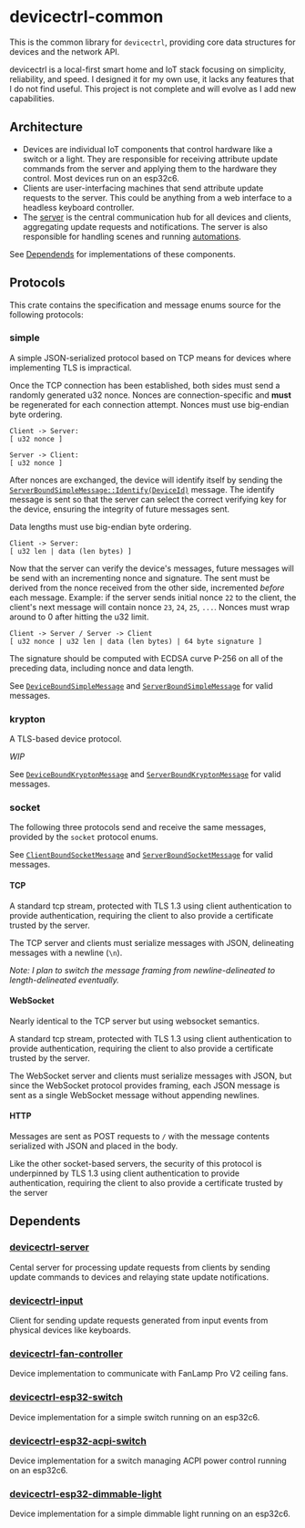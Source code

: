 # devicectrl-common

This is the common library for `devicectrl`, providing core data structures for devices and the network API.

devicectrl is a local-first smart home and IoT stack focusing on simplicity, reliability, and speed. I designed it for my own use, it lacks any features that I do not find useful. This project is not complete and will evolve as I add new capabilities.

## Architecture

-   Devices are individual IoT components that control hardware like a switch or a light. They are responsible for receiving attribute update commands from the server and applying them to the hardware they control. Most devices run on an esp32c6.
-   Clients are user-interfacing machines that send attribute update requests to the server. This could be anything from a web interface to a headless keyboard controller.
-   The [server](https://github.com/MatthewCash/devicectrl-server) is the central communication hub for all devices and clients, aggregating update requests and notifications. The server is also responsible for handling scenes and running [automations](https://github.com/MatthewCash/devicectrl-server#Automations).

See [Dependends](#dependents) for implementations of these components.

## Protocols

This crate contains the specification and message enums source for the following protocols:

### simple

A simple JSON-serialized protocol based on TCP means for devices where implementing TLS is impractical.

Once the TCP connection has been established, both sides must send a randomly generated u32 nonce. Nonces are connection-specific and **must** be regenerated for each connection attempt. Nonces must use big-endian byte ordering.

```
Client -> Server:
[ u32 nonce ]

Server -> Client:
[ u32 nonce ]
```

After nonces are exchanged, the device will identify itself by sending the [`ServerBoundSimpleMessage::Identify(DeviceId)`](src/protocol/simple.rs) message. The identify message is sent so that the server can select the correct verifying key for the device, ensuring the integrity of future messages sent.

Data lengths must use big-endian byte ordering.

```
Client -> Server:
[ u32 len | data (len bytes) ]
```

Now that the server can verify the device's messages, future messages will be send with an incrementing nonce and signature. The sent must be derived from the nonce received from the other side, incremented _before_ each message. Example: if the server sends initial nonce `22` to the client, the client's next message will contain nonce `23`, `24`, `25`, `...`. Nonces must wrap around to 0 after hitting the u32 limit.

```
Client -> Server / Server -> Client
[ u32 nonce | u32 len | data (len bytes) | 64 byte signature ]
```

The signature should be computed with ECDSA curve P-256 on all of the preceding data, including nonce and data length.

See [`DeviceBoundSimpleMessage`](src/protocol/simple.rs) and [`ServerBoundSimpleMessage`](src/protocol/simple.rs) for valid messages.

### krypton

A TLS-based device protocol.

_WIP_

See [`DeviceBoundKryptonMessage`](src/protocol/krypton.rs) and [`ServerBoundKryptonMessage`](src/protocol/krypton.rs) for valid messages.

### socket

The following three protocols send and receive the same messages, provided by the `socket` protocol enums.

See [`ClientBoundSocketMessage`](src/protocol/socket.rs) and [`ServerBoundSocketMessage`](src/protocol/socket.rs) for valid messages.

#### TCP

A standard tcp stream, protected with TLS 1.3 using client authentication to provide authentication, requiring the client to also provide a certificate trusted by the server.

The TCP server and clients must serialize messages with JSON, delineating messages with a newline (`\n`).

_Note: I plan to switch the message framing from newline-delineated to length-delineated eventually._

#### WebSocket

Nearly identical to the TCP server but using websocket semantics.

A standard tcp stream, protected with TLS 1.3 using client authentication to provide authentication, requiring the client to also provide a certificate trusted by the server.

The WebSocket server and clients must serialize messages with JSON, but since the WebSocket protocol provides framing, each JSON message is sent as a single WebSocket message without appending newlines.

#### HTTP

Messages are sent as POST requests to `/` with the message contents serialized with JSON and placed in the body.

Like the other socket-based servers, the security of this protocol is underpinned by TLS 1.3 using client authentication to provide authentication, requiring the client to also provide a certificate trusted by the server

## Dependents

### [devicectrl-server](https://github.com/MatthewCash/devicectrl-server)

Cental server for processing update requests from clients by sending update commands to devices and relaying state update notifications.

### [devicectrl-input](https://github.com/MatthewCash/devicectrl-input)

Client for sending update requests generated from input events from physical devices like keyboards.

### [devicectrl-fan-controller](https://github.com/MatthewCash/devicectrl-fan-controller)

Device implementation to communicate with FanLamp Pro V2 ceiling fans.

### [devicectrl-esp32-switch](https://github.com/MatthewCash/devicectrl-esp32-switch)

Device implementation for a simple switch running on an esp32c6.

### [devicectrl-esp32-acpi-switch](https://github.com/MatthewCash/devicectrl-esp32-acpi-switch)

Device implementation for a switch managing ACPI power control running on an esp32c6.

### [devicectrl-esp32-dimmable-light](https://github.com/MatthewCash/devicectrl-esp32-dimmable-light)

Device implementation for a simple dimmable light running on an esp32c6.

